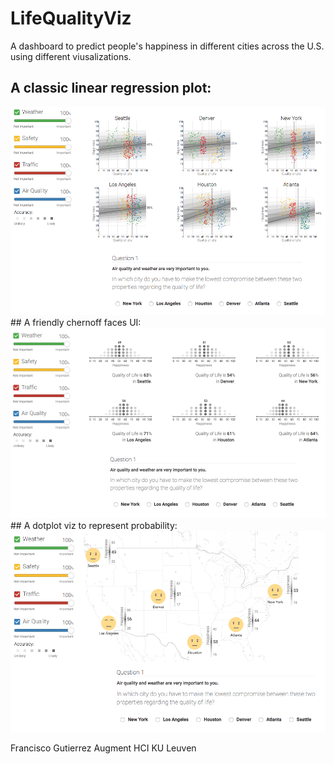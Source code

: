 # LifeQualityViz

A dashboard to predict people's happiness in different cities across the U.S. using different viusalizations.

## A classic linear regression plot:
<img src="public/sc1.png"/>
## A friendly chernoff faces UI:
<img src="public/sc2.png"/>
## A dotplot viz to represent probability:
<img src="public/sc3.png"/>

Francisco Gutierrez
Augment HCI
KU Leuven

